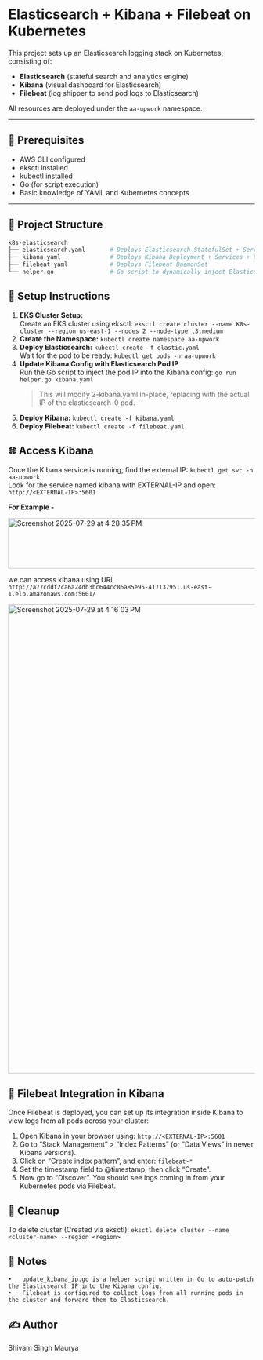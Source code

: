# Elasticsearch + Kibana + Filebeat on Kubernetes

This project sets up an Elasticsearch logging stack on Kubernetes, consisting of:

- **Elasticsearch** (stateful search and analytics engine)
- **Kibana** (visual dashboard for Elasticsearch)
- **Filebeat** (log shipper to send pod logs to Elasticsearch)

All resources are deployed under the `aa-upwork` namespace.

---

## 🧱 Prerequisites

- AWS CLI configured
- eksctl installed
- kubectl installed
- Go (for script execution)
- Basic knowledge of YAML and Kubernetes concepts

---

## 📁 Project Structure

```bash
k8s-elasticsearch
├── elasticsearch.yaml       # Deploys Elasticsearch StatefulSet + Service
├── kibana.yaml              # Deploys Kibana Deployment + Services + ConfigMap
├── filebeat.yaml            # Deploys Filebeat DaemonSet
└── helper.go                # Go script to dynamically inject Elasticsearch pod IP into Kibana config

```
## 🚀 Setup Instructions

1. **EKS Cluster Setup:** </br>
	Create an EKS cluster using eksctl: ```eksctl create cluster --name K8s-cluster --region us-east-1 --nodes 2 --node-type t3.medium```
2. **Create the Namespace:** ```kubectl create namespace aa-upwork```
3. **Deploy Elasticsearch:** ```kubectl create -f elastic.yaml``` </br>
   Wait for the pod to be ready: ```kubectl get pods -n aa-upwork```
4. **Update Kibana Config with Elasticsearch Pod IP** </br>
    Run the Go script to inject the pod IP into the Kibana config: ```go run helper.go kibana.yaml```
   > This will modify 2-kibana.yaml in-place, replacing <IP> with the actual IP of the elasticsearch-0 pod.
5. **Deploy Kibana:** ```kubectl create -f kibana.yaml```
6. **Deploy Filebeat:** ```kubectl create -f filebeat.yaml```

## 🌐 Access Kibana

Once the Kibana service is running, find the external IP: ```kubectl get svc -n aa-upwork``` </br>
Look for the service named kibana with EXTERNAL-IP and open: ```http://<EXTERNAL-IP>:5601``` </br>

**For Example -**

<img width="1093" height="103" alt="Screenshot 2025-07-29 at 4 28 35 PM" src="https://github.com/user-attachments/assets/f402fcf7-6ca2-45fc-892d-22d1b681f07e" />

we can access kibana using URL ```http://a77cddf2ca6a24db3bc644cc86a85e95-417137951.us-east-1.elb.amazonaws.com:5601/``` </br>

<img width="1470" height="956" alt="Screenshot 2025-07-29 at 4 16 03 PM" src="https://github.com/user-attachments/assets/34d462c0-8c0b-4ca4-b307-3c959faaf6aa" />

## 🔧 Filebeat Integration in Kibana

Once Filebeat is deployed, you can set up its integration inside Kibana to view logs from all pods across your cluster:</br>

1. Open Kibana in your browser using: ```http://<EXTERNAL-IP>:5601```
2. Go to “Stack Management” > “Index Patterns” (or “Data Views” in newer Kibana versions).
3. Click on “Create index pattern”, and enter: ```filebeat-*```
4. Set the timestamp field to @timestamp, then click “Create”.
5. Now go to “Discover”. You should see logs coming in from your Kubernetes pods via Filebeat.


## 🔁 Cleanup
To delete cluster (Created via eksctl): ```eksctl delete cluster --name <cluster-name> --region <region>```

## 📌 Notes
	•	update_kibana_ip.go is a helper script written in Go to auto-patch the Elasticsearch IP into the Kibana config.
	•	Filebeat is configured to collect logs from all running pods in the cluster and forward them to Elasticsearch.

 ## ✍️ Author
  Shivam Singh Maurya
 
